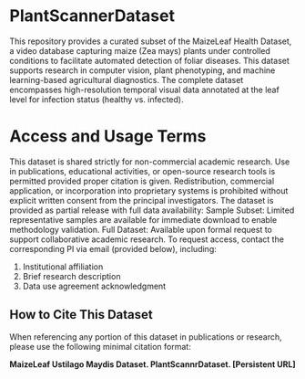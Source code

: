 # PlantScannerDataset
This repository provides a curated subset of the MaizeLeaf Health Dataset, a video database capturing maize (Zea mays) plants under controlled conditions to facilitate automated detection of foliar diseases. This dataset supports research in computer vision, plant phenotyping, and machine learning-based agricultural diagnostics. The complete dataset encompasses high-resolution temporal visual data annotated at the leaf level for infection status (healthy vs. infected).
# Access and Usage Terms
This dataset is shared strictly for non-commercial academic research. Use in publications, educational activities, or open-source research tools is permitted provided proper citation is given. Redistribution, commercial application, or incorporation into proprietary systems is prohibited without explicit written consent from the principal investigators.
The dataset is provided as partial release with full data availability:
Sample Subset: Limited representative samples are available for immediate download to enable methodology validation.
Full Dataset: Available upon formal request to support collaborative academic research. To request access, contact the corresponding PI via email (provided below), including:

1. Institutional affiliation
2. Brief research description
3. Data use agreement acknowledgment
## How to Cite This Dataset

When referencing any portion of this dataset in publications or research, 
please use the following minimal citation format:

 **MaizeLeaf Ustilago Maydis Dataset. PlantScannrDataset. [Persistent URL]**

